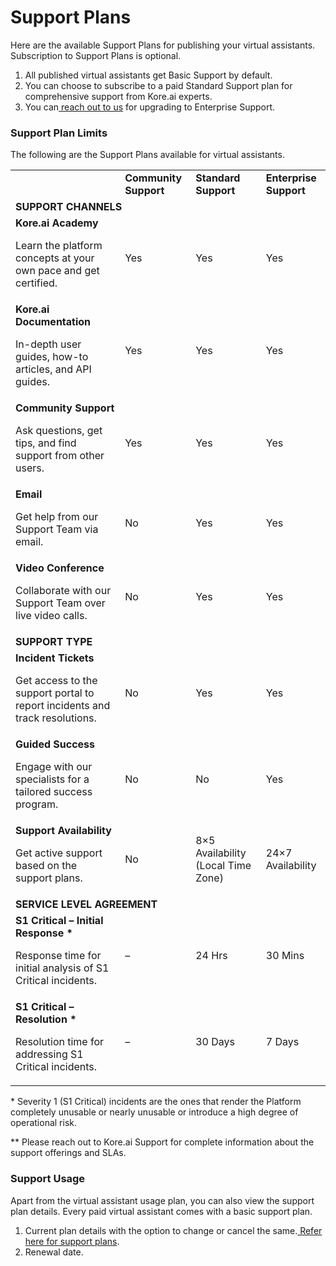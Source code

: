 # **Support Plans**

	

		

			

Here are the available Support Plans for publishing your virtual assistants. Subscription to Support Plans is optional. 



1. All published virtual assistants get Basic Support by default.
2. You can choose to subscribe to a paid Standard Support plan for comprehensive support from Kore.ai experts. 
3. You can[ reach out to us](https://kore.ai/contact-us) for upgrading to Enterprise Support. 


### **Support Plan Limits**

The following are the Support Plans available for virtual assistants. 


<table>
  <tr>
   <td> 
   </td>
   <td><strong>Community Support</strong>
   </td>
   <td><strong>Standard Support</strong>
   </td>
   <td><strong>Enterprise Support</strong>
   </td>

  </tr>
  <tr>
   <td colspan="4" ><strong>SUPPORT CHANNELS</strong>
   </td>
  
  <tr>
   <td><strong>Kore.ai Academy</strong>
<p>
Learn the platform concepts at your own pace and get certified.
   </td>
   <td>Yes
   </td>
   <td>Yes
   </td>
   <td>Yes
   </td>
 
  <tr>
   <td><strong>Kore.ai Documentation</strong>
<p>
In-depth user guides, how-to articles,  and API guides. 
   </td>
   <td>Yes
   </td>
   <td>Yes
   </td>
   <td>Yes
   </td>
  
  </tr>
  <tr>
   <td><strong>Community Support</strong>
<p>
Ask questions, get tips, and find support from other users.
   </td>
   <td>Yes
   </td>
   <td>Yes
   </td>
   <td>Yes
   </td>

  <tr>
   <td><strong>Email</strong>
<p>
Get help from our Support Team via email.
   </td>
   <td>No
   </td>
   <td>Yes
   </td>
   <td>Yes
   </td>
   
  <tr>
   <td><strong>Video Conference</strong>
<p>
Collaborate with our Support Team over live video calls.
   </td>
   <td>No
   </td>
   <td>Yes
   </td>
   <td>Yes
   </td>

  </tr>
  <tr>
   <td colspan="4" ><strong>SUPPORT TYPE</strong>
   </td>
   
  <tr>
   <td><strong>Incident Tickets</strong>
<p>
Get access to the support portal to report incidents and track resolutions.
   </td>
   <td>No
   </td>
   <td>Yes
   </td>
   <td>Yes
   </td>
 
  </tr>
  <tr>
   <td><strong>Guided Success</strong>
<p>
Engage with our specialists for a tailored success program.
   </td>
   <td>No
   </td>
   <td>No
   </td>
   <td>Yes
   </td>
  
  </tr>
  <tr>
   <td><strong>Support Availability</strong>
<p>
Get active support based on the support plans.
   </td>
   <td>No
   </td>
   <td>8×5 Availability (Local Time Zone)
   </td>
   <td>24×7 Availability
   </td>
  
  </tr>
  <tr>
   <td colspan="4" ><strong>SERVICE LEVEL AGREEMENT</strong>
   </td>
   
  </tr>
  <tr>
   <td><strong>S1 Critical – Initial Response *</strong>
<p>
Response time for initial analysis of S1 Critical incidents.
   </td>
   <td>–
   </td>
   <td>24 Hrs
   </td>
   <td>30 Mins
   </td>
   
  </tr>
  <tr>
   <td><strong>S1 Critical – Resolution *</strong>
<p>
Resolution time for addressing S1 Critical incidents.
   </td>
   <td>–
   </td>
   <td>30 Days
   </td>
   <td>7 Days
   </td>
   
  </tr>
</table>


 

 \* Severity 1 (S1 Critical) incidents are the ones that render the Platform completely unusable or nearly unusable or introduce a high degree of operational risk. 

** Please reach out to Kore.ai Support for complete information about the support offerings and SLAs.

		

	

	

		

			


### **Support Usage**

Apart from the virtual assistant usage plan, you can also view the support plan details. Every paid virtual assistant comes with a basic support plan.



1. Current plan details with the option to change or cancel the same.[ Refer here for support plans](https://developer.kore.ai/docs/bots/bot-settings/bot-management/subscription-plans/#Support_Plans).
2. Renewal date.

		
